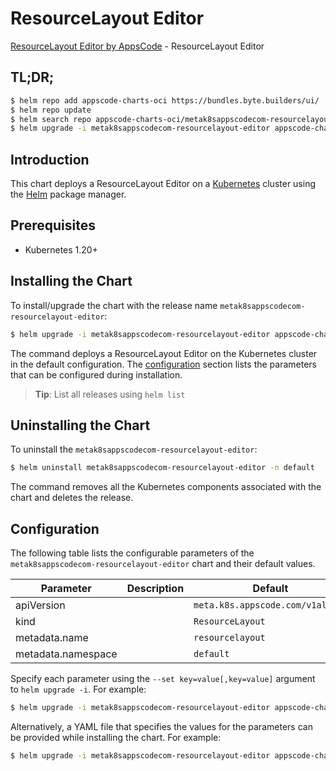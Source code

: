 # ResourceLayout Editor

[ResourceLayout Editor by AppsCode](https://appscode.com) - ResourceLayout Editor

## TL;DR;

```bash
$ helm repo add appscode-charts-oci https://bundles.byte.builders/ui/
$ helm repo update
$ helm search repo appscode-charts-oci/metak8sappscodecom-resourcelayout-editor --version=v0.6.0
$ helm upgrade -i metak8sappscodecom-resourcelayout-editor appscode-charts-oci/metak8sappscodecom-resourcelayout-editor -n default --create-namespace --version=v0.6.0
```

## Introduction

This chart deploys a ResourceLayout Editor on a [Kubernetes](http://kubernetes.io) cluster using the [Helm](https://helm.sh) package manager.

## Prerequisites

- Kubernetes 1.20+

## Installing the Chart

To install/upgrade the chart with the release name `metak8sappscodecom-resourcelayout-editor`:

```bash
$ helm upgrade -i metak8sappscodecom-resourcelayout-editor appscode-charts-oci/metak8sappscodecom-resourcelayout-editor -n default --create-namespace --version=v0.6.0
```

The command deploys a ResourceLayout Editor on the Kubernetes cluster in the default configuration. The [configuration](#configuration) section lists the parameters that can be configured during installation.

> **Tip**: List all releases using `helm list`

## Uninstalling the Chart

To uninstall the `metak8sappscodecom-resourcelayout-editor`:

```bash
$ helm uninstall metak8sappscodecom-resourcelayout-editor -n default
```

The command removes all the Kubernetes components associated with the chart and deletes the release.

## Configuration

The following table lists the configurable parameters of the `metak8sappscodecom-resourcelayout-editor` chart and their default values.

|     Parameter      | Description |                   Default                   |
|--------------------|-------------|---------------------------------------------|
| apiVersion         |             | <code>meta.k8s.appscode.com/v1alpha1</code> |
| kind               |             | <code>ResourceLayout</code>                 |
| metadata.name      |             | <code>resourcelayout</code>                 |
| metadata.namespace |             | <code>default</code>                        |


Specify each parameter using the `--set key=value[,key=value]` argument to `helm upgrade -i`. For example:

```bash
$ helm upgrade -i metak8sappscodecom-resourcelayout-editor appscode-charts-oci/metak8sappscodecom-resourcelayout-editor -n default --create-namespace --version=v0.6.0 --set apiVersion=meta.k8s.appscode.com/v1alpha1
```

Alternatively, a YAML file that specifies the values for the parameters can be provided while
installing the chart. For example:

```bash
$ helm upgrade -i metak8sappscodecom-resourcelayout-editor appscode-charts-oci/metak8sappscodecom-resourcelayout-editor -n default --create-namespace --version=v0.6.0 --values values.yaml
```
